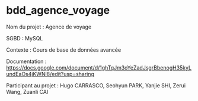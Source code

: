 # bdd_agence_voyage 

Nom du projet : Agence de voyage

SGBD : MySQL

Contexte : Cours de base de données avancée 

Documentation : https://docs.google.com/document/d/1ghTqJm3oYeZadJsgrBbenogH35kyLundEaOs4jKWNl8/edit?usp=sharing

Participant au projet : Hugo CARRASCO, Seohyun PARK, Yanjie SHI, Zerui Wang, Zuanli CAI
